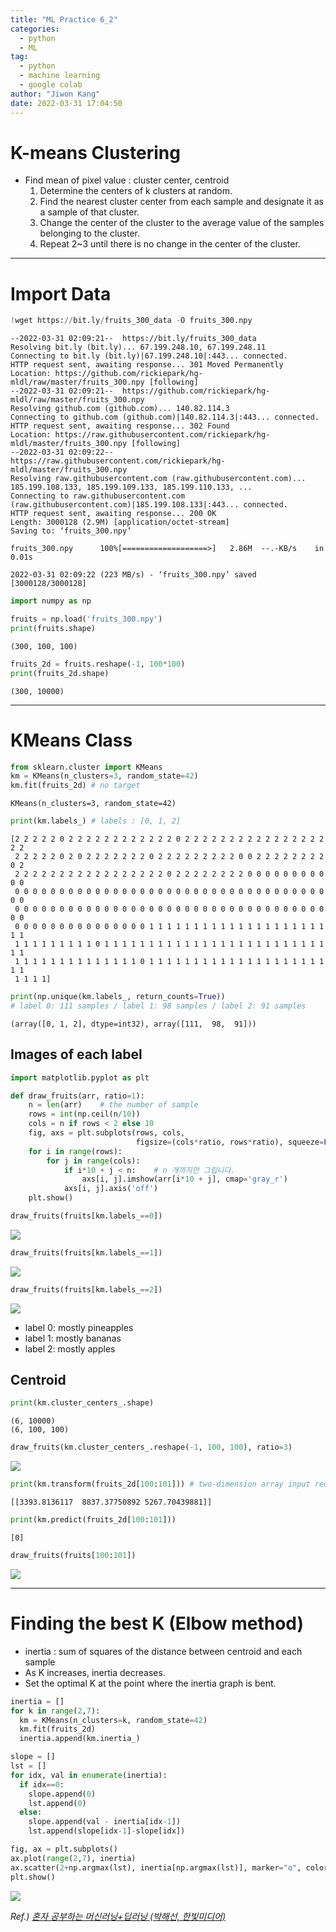 ```yaml
---
title: "ML Practice 6_2"
categories:
  - python
  - ML
tag:
  - python
  - machine learning
  - google colab
author: "Jiwon Kang"
date: 2022-03-31 17:04:50
---
```


# K-means Clustering
- Find mean of pixel value : cluster center, centroid
  1. Determine the centers of k clusters at random.
  2. Find the nearest cluster center from each sample and designate it as a sample of that cluster.
  3. Change the center of the cluster to the average value of the samples belonging to the cluster.
  4. Repeat 2~3 until there is no change in the center of the cluster.



---



# Import Data


```python
!wget https://bit.ly/fruits_300_data -O fruits_300.npy
```

    --2022-03-31 02:09:21--  https://bit.ly/fruits_300_data
    Resolving bit.ly (bit.ly)... 67.199.248.10, 67.199.248.11
    Connecting to bit.ly (bit.ly)|67.199.248.10|:443... connected.
    HTTP request sent, awaiting response... 301 Moved Permanently
    Location: https://github.com/rickiepark/hg-mldl/raw/master/fruits_300.npy [following]
    --2022-03-31 02:09:21--  https://github.com/rickiepark/hg-mldl/raw/master/fruits_300.npy
    Resolving github.com (github.com)... 140.82.114.3
    Connecting to github.com (github.com)|140.82.114.3|:443... connected.
    HTTP request sent, awaiting response... 302 Found
    Location: https://raw.githubusercontent.com/rickiepark/hg-mldl/master/fruits_300.npy [following]
    --2022-03-31 02:09:22--  https://raw.githubusercontent.com/rickiepark/hg-mldl/master/fruits_300.npy
    Resolving raw.githubusercontent.com (raw.githubusercontent.com)... 185.199.108.133, 185.199.109.133, 185.199.110.133, ...
    Connecting to raw.githubusercontent.com (raw.githubusercontent.com)|185.199.108.133|:443... connected.
    HTTP request sent, awaiting response... 200 OK
    Length: 3000128 (2.9M) [application/octet-stream]
    Saving to: ‘fruits_300.npy’
    
    fruits_300.npy      100%[===================>]   2.86M  --.-KB/s    in 0.01s   
    
    2022-03-31 02:09:22 (223 MB/s) - ‘fruits_300.npy’ saved [3000128/3000128]
    
    


```python
import numpy as np

fruits = np.load('fruits_300.npy')
print(fruits.shape)
```

    (300, 100, 100)
    


```python
fruits_2d = fruits.reshape(-1, 100*100)
print(fruits_2d.shape)
```

    (300, 10000)
    



---



# KMeans Class


```python
from sklearn.cluster import KMeans
km = KMeans(n_clusters=3, random_state=42)
km.fit(fruits_2d) # no target
```




    KMeans(n_clusters=3, random_state=42)




```python
print(km.labels_) # labels : [0, 1, 2]
```

    [2 2 2 2 2 0 2 2 2 2 2 2 2 2 2 2 2 2 0 2 2 2 2 2 2 2 2 2 2 2 2 2 2 2 2 2 2
     2 2 2 2 2 0 2 0 2 2 2 2 2 2 2 0 2 2 2 2 2 2 2 2 2 0 0 2 2 2 2 2 2 2 2 0 2
     2 2 2 2 2 2 2 2 2 2 2 2 2 2 2 2 2 0 2 2 2 2 2 2 2 2 0 0 0 0 0 0 0 0 0 0 0
     0 0 0 0 0 0 0 0 0 0 0 0 0 0 0 0 0 0 0 0 0 0 0 0 0 0 0 0 0 0 0 0 0 0 0 0 0
     0 0 0 0 0 0 0 0 0 0 0 0 0 0 0 0 0 0 0 0 0 0 0 0 0 0 0 0 0 0 0 0 0 0 0 0 0
     0 0 0 0 0 0 0 0 0 0 0 0 0 0 0 1 1 1 1 1 1 1 1 1 1 1 1 1 1 1 1 1 1 1 1 1 1
     1 1 1 1 1 1 1 1 1 0 1 1 1 1 1 1 1 1 1 1 1 1 1 1 1 1 1 1 1 1 1 1 1 1 1 1 1
     1 1 1 1 1 1 1 1 1 1 1 1 1 1 0 1 1 1 1 1 1 1 1 1 1 1 1 1 1 1 1 1 1 1 1 1 1
     1 1 1 1]
    


```python
print(np.unique(km.labels_, return_counts=True))
# label 0: 111 samples / label 1: 98 samples / label 2: 91 samples
```

    (array([0, 1, 2], dtype=int32), array([111,  98,  91]))
    

## Images of each label


```python
import matplotlib.pyplot as plt

def draw_fruits(arr, ratio=1):
    n = len(arr)    # the number of sample
    rows = int(np.ceil(n/10))
    cols = n if rows < 2 else 10
    fig, axs = plt.subplots(rows, cols, 
                            figsize=(cols*ratio, rows*ratio), squeeze=False)
    for i in range(rows):
        for j in range(cols):
            if i*10 + j < n:    # n 개까지만 그립니다.
                axs[i, j].imshow(arr[i*10 + j], cmap='gray_r')
            axs[i, j].axis('off')
    plt.show()
```


```python
draw_fruits(fruits[km.labels_==0])
```


    
![](/images/Python/ML/ML_ch_6_2_1.png)
    



```python
draw_fruits(fruits[km.labels_==1])
```


    
![](/images/Python/ML/ML_ch_6_2_2.png)
    



```python
draw_fruits(fruits[km.labels_==2])
```


    
![](/images/Python/ML/ML_ch_6_2_3.png)
    


- label 0: mostly pineapples
- label 1: mostly bananas
- label 2: mostly apples

## Centroid


```python
print(km.cluster_centers_.shape)
```

    (6, 10000)
    (6, 100, 100)
    


```python
draw_fruits(km.cluster_centers_.reshape(-1, 100, 100), ratio=3)
```


    
![](/images/Python/ML/ML_ch_6_2_4.png)
    



```python
print(km.transform(fruits_2d[100:101])) # two-dimension array input required
```

    [[3393.8136117  8837.37750892 5267.70439881]]
    


```python
print(km.predict(fruits_2d[100:101]))
```

    [0]
    


```python
draw_fruits(fruits[100:101])
```


    
![](/images/Python/ML/ML_ch_6_2_5.png)
    




---



# Finding the best K (Elbow method)
  + inertia : sum of squares of the distance between centroid and each sample
  + As K increases, inertia decreases.
  + Set the optimal K at the point where the inertia graph is bent.


```python
inertia = []
for k in range(2,7):
  km = KMeans(n_clusters=k, random_state=42)
  km.fit(fruits_2d)
  inertia.append(km.inertia_)

slope = []
lst = []
for idx, val in enumerate(inertia):
  if idx==0:
    slope.append(0)
    lst.append(0)
  else:
    slope.append(val - inertia[idx-1])
    lst.append(slope[idx-1]-slope[idx])

fig, ax = plt.subplots()
ax.plot(range(2,7), inertia)
ax.scatter(2+np.argmax(lst), inertia[np.argmax(lst)], marker="o", color="red")
plt.show()
```


    
![](/images/Python/ML/ML_ch_6_2_6.png)
    


*Ref.) <u> 혼자 공부하는 머신러닝+딥러닝 (박해선, 한빛미디어) <u/>*